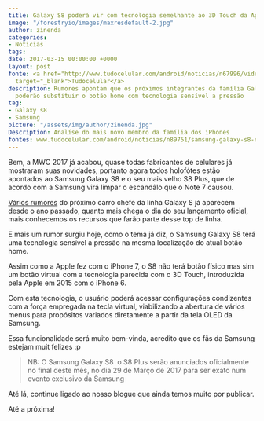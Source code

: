 ```yaml
---
title: Galaxy S8 poderá vir com tecnologia semelhante ao 3D Touch da Apple
image: "/forestryio/images/maxresdefault-2.jpg"
author: zinenda
categories:
- Noticias
tags: 
date: 2017-03-15 00:00:00 +0000
layout: post
fonte: <a href="http://www.tudocelular.com/android/noticias/n67996/videochamadas-no-android-via-booyah-app.html"
  target="_blank">Tudocelular</a>
description: Rumores apontam que os próximos integrantes da família Galaxy da Samsung
  poderão substituir o botão home com tecnologia sensível a pressão
tag:
- Galaxy s8
- Samsung
picture: "/assets/img/author/zinenda.jpg"
Description: Analíse do mais novo membro da família dos iPhones
fontes: www.tudocelular.com/android/noticias/n89751/samsung-galaxy-s8-note-8-tela-sensivel-pressao.html
---
```

Bem, a MWC 2017 já acabou, quase todas fabricantes de celulares já mostraram suas novidades, portanto agora todos holofótes estão apontados ao Samsung Galaxy S8 e o seu mais velho S8 Plus, que de acordo com a Samsung virá limpar o escandâlo que o Note 7 causou.

[Vários rumores](search.freefind.com/find.html?si=79081782&pid=r&n=0&_charset_=UTF-8&bcd=÷&query=s8) do próximo carro chefe da linha Galaxy S já aparecem desde o ano passado, quanto mais chega o dia do seu lançamento oficial, mais conhecemos os recursos que farão parte desse top de linha.

E mais um rumor surgiu hoje, como o tema já diz, o Samsung Galaxy S8 terá uma tecnologia sensível a pressão na mesma localização do atual botão home.

Assim como a Apple fez com o iPhone 7, o S8 não terá botão físico mas sim um botão virtual com a tecnologia parecida com o 3D Touch, introduzida pela Apple em 2015 com o iPhone 6.

Com esta tecnologia, o usuário poderá acessar configurações condizentes com a força empregada na tecla virtual, viabilizando a abertura de vários menus para propósitos variados diretamente a partir da tela OLED da Samsung.  

Essa funcionalidade será muito bem-vinda, acredito que os fãs da Samsung estejam muit felizes :p

> NB: O Samsung Galaxy S8  o S8 Plus serão anunciados oficialmente no final deste mês, no dia 29 de Março de 2017 para ser exato num evento exclusivo da Samsung

Até lá, continue ligado ao nosso blogue que ainda temos muito por publicar.

Até a próxima!